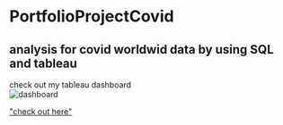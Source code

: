# PortfolioProjectCovid
## analysis for covid worldwid data by using SQL and tableau

check out my tableau dashboard  
![dashboard](https://user-images.githubusercontent.com/77541422/146176644-62391dd0-48b5-453b-af42-126f8a234d1d.PNG)

["check out here"](https://public.tableau.com/shared/ZHM9GD8GW?:display_count=n&:origin=viz_share_link)

